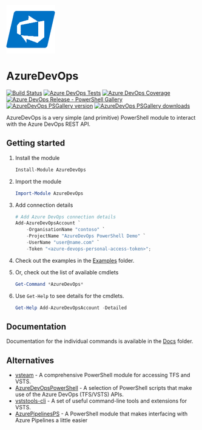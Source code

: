 ![AzureDevOps icon](./Assets/AzureDevOps-icon.png)

# AzureDevOps

[![Build Status](https://dev.azure.com/azuredevops-powershell/azuredevops-powershell/_apis/build/status/azuredevops-powershell-ci)](https://dev.azure.com/azuredevops-powershell/azuredevops-powershell/_build/latest?definitionId=1)
[![Azure DevOps Tests](https://img.shields.io/azure-devops/tests/azuredevops-powershell/azuredevops-powershell/1.svg?logo=azuredevops)](https://dev.azure.com/azuredevops-powershell/azuredevops-powershell/_build/latest?definitionId=1)
[![Azure DevOps Coverage](https://img.shields.io/azure-devops/coverage/azuredevops-powershell/azuredevops-powershell/1.svg?logo=azuredevops)](https://dev.azure.com/azuredevops-powershell/azuredevops-powershell/_build/latest?definitionId=1)
[![Azure DevOps Release - PowerShell Gallery](https://vsrm.dev.azure.com/azuredevops-powershell/_apis/public/Release/badge/4d81da9c-b02f-4f9a-8775-c8444d950246/1/1)](https://dev.azure.com/azuredevops-powershell/azuredevops-powershell/_release/)
[![AzureDevOps PSGallery version](https://img.shields.io/powershellgallery/v/AzureDevOps.svg)](https://www.powershellgallery.com/packages/AzureDevOps)
[![AzureDevOps PSGallery downloads](https://img.shields.io/powershellgallery/dt/AzureDevOps.svg?logo=powershell)](https://www.powershellgallery.com/packages/AzureDevOps)

AzureDevOps is a very simple (and primitive) PowerShell module to interact with the Azure DevOps REST API.

## Getting started

1. Install the module

   ```powershell
   Install-Module AzureDevOps
   ```

2. Import the module

   ```powershell
   Import-Module AzureDevOps
   ```

3. Add connection details

   ```powershell
   # Add Azure DevOps connection details
   Add-AzureDevOpsAccount `
       -OrganisationName "contoso" `
       -ProjectName "AzureDevOps PowerShell Demo" `
       -UserName "user@name.com" `
       -Token "<azure-devops-personal-access-token>";
   ```

4. Check out the examples in the [Examples](https://github.com/mehmetseckin/azuredevops-powershell/tree/master/Examples) folder.

5. Or, check out the list of available cmdlets

   ```powershell
   Get-Command *AzureDevOps*
   ```

6. Use `Get-Help` to see details for the cmdlets.

   ```powershell
   Get-Help Add-AzureDevOpsAccount -Detailed
   ```

## Documentation

Documentation for the individual commands is available in the [Docs](https://github.com/mehmetseckin/azuredevops-powershell/blob/master/Docs/AzureDevOps.md) folder.

## Alternatives

* [vsteam](https://github.com/DarqueWarrior/vsteam) - A comprehensive PowerShell module for accessing TFS and VSTS.
* [AzureDevOpsPowerShell](https://github.com/rfennell/AzureDevOpsPowershell) - A selection of PowerShell scripts that make use of the Azure DevOps (TFS/VSTS) APIs.
* [vststools-cli](https://github.com/AssureCare/vststools-cli) - A set of useful command-line tools and extensions for VSTS.
* [AzurePipelinesPS](https://github.com/Dejulia489/AzurePipelinesPS) - A PowerShell module that makes interfacing with Azure Pipelines a little easier
